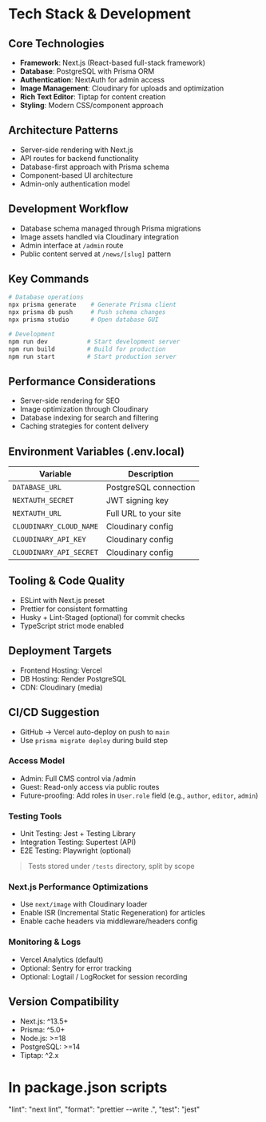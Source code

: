 # Tech Stack & Development

## Core Technologies
- **Framework**: Next.js (React-based full-stack framework)
- **Database**: PostgreSQL with Prisma ORM
- **Authentication**: NextAuth for admin access
- **Image Management**: Cloudinary for uploads and optimization
- **Rich Text Editor**: Tiptap for content creation
- **Styling**: Modern CSS/component approach

## Architecture Patterns
- Server-side rendering with Next.js
- API routes for backend functionality
- Database-first approach with Prisma schema
- Component-based UI architecture
- Admin-only authentication model

## Development Workflow
- Database schema managed through Prisma migrations
- Image assets handled via Cloudinary integration
- Admin interface at `/admin` route
- Public content served at `/news/[slug]` pattern

## Key Commands
```bash
# Database operations
npx prisma generate    # Generate Prisma client
npx prisma db push     # Push schema changes
npx prisma studio      # Open database GUI

# Development
npm run dev           # Start development server
npm run build         # Build for production
npm run start         # Start production server
```

## Performance Considerations
- Server-side rendering for SEO
- Image optimization through Cloudinary
- Database indexing for search and filtering
- Caching strategies for content delivery

## Environment Variables (.env.local)
| Variable | Description |
|----------|-------------|
| `DATABASE_URL` | PostgreSQL connection |
| `NEXTAUTH_SECRET` | JWT signing key |
| `NEXTAUTH_URL` | Full URL to your site |
| `CLOUDINARY_CLOUD_NAME` | Cloudinary config |
| `CLOUDINARY_API_KEY` | Cloudinary config |
| `CLOUDINARY_API_SECRET` | Cloudinary config |

## Tooling & Code Quality
- ESLint with Next.js preset
- Prettier for consistent formatting
- Husky + Lint-Staged (optional) for commit checks
- TypeScript strict mode enabled

## Deployment Targets
- Frontend Hosting: Vercel
- DB Hosting: Render PostgreSQL
- CDN: Cloudinary (media)

## CI/CD Suggestion
- GitHub → Vercel auto-deploy on push to `main`
- Use `prisma migrate deploy` during build step

### Access Model
- Admin: Full CMS control via /admin
- Guest: Read-only access via public routes
- Future-proofing: Add roles in `User.role` field (e.g., `author`, `editor`, `admin`)

### Testing Tools
- Unit Testing: Jest + Testing Library
- Integration Testing: Supertest (API)
- E2E Testing: Playwright (optional)

> Tests stored under `/tests` directory, split by scope

### Next.js Performance Optimizations
- Use `next/image` with Cloudinary loader
- Enable ISR (Incremental Static Regeneration) for articles
- Enable cache headers via middleware/headers config

### Monitoring & Logs
- Vercel Analytics (default)
- Optional: Sentry for error tracking
- Optional: Logtail / LogRocket for session recording

## Version Compatibility
- Next.js: ^13.5+
- Prisma: ^5.0+
- Node.js: >=18
- PostgreSQL: >=14
- Tiptap: ^2.x

# In package.json scripts
"lint": "next lint",
"format": "prettier --write .",
"test": "jest"
